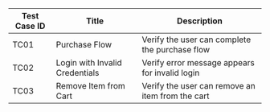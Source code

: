 | Test Case ID | Title                          | Description                                      |
| ------------ | ------------------------------ | ------------------------------------------------ |
| TC01         | Purchase Flow                  | Verify the user can complete the purchase flow   |
| TC02         | Login with Invalid Credentials | Verify error message appears for invalid login   |
| TC03         | Remove Item from Cart          | Verify the user can remove an item from the cart |
